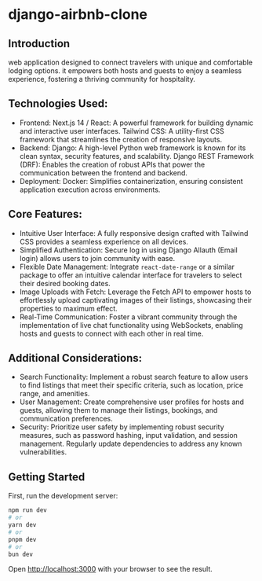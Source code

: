 
# django-airbnb-clone


## Introduction

web application designed to connect travelers with unique and comfortable lodging options. it empowers both hosts and guests to enjoy a seamless experience, fostering a thriving community for hospitality.

## Technologies Used:

* Frontend:
     Next.js 14 / React: A powerful framework for building dynamic and interactive user interfaces.
     Tailwind CSS: A utility-first CSS framework that streamlines the creation of responsive layouts.
* Backend:
     Django: A high-level Python web framework is known for its clean syntax, security features, and scalability.
     Django REST Framework (DRF): Enables the creation of robust APIs that power the communication between the frontend and backend.
* Deployment:
     Docker: Simplifies containerization, ensuring consistent application execution across environments.

## Core Features:

 * Intuitive User Interface: A fully responsive design crafted with Tailwind CSS provides a seamless experience on all devices.
 * Simplified Authentication: Secure log in using Django Allauth (Email login) allows users to join community with ease.
 * Flexible Date Management: Integrate `react-date-range` or a similar package to offer an intuitive calendar interface for travelers to select their desired booking dates.
 * Image Uploads with Fetch: Leverage the Fetch API to empower hosts to effortlessly upload captivating images of their listings, showcasing their properties to maximum effect.
 * Real-Time Communication: Foster a vibrant community through the implementation of live chat functionality using WebSockets, enabling hosts and guests to connect with each other in real time.

## Additional Considerations:

* Search Functionality: Implement a robust search feature to allow users to find listings that meet their specific criteria, such as location, price range, and amenities.
* User Management: Create comprehensive user profiles for hosts and guests, allowing them to manage their listings, bookings, and communication preferences.
* Security: Prioritize user safety by implementing robust security measures, such as password hashing, input validation, and session management. Regularly update dependencies to address any known vulnerabilities.

## Getting Started

First, run the development server:

```bash
npm run dev
# or
yarn dev
# or
pnpm dev
# or
bun dev
```

Open [http://localhost:3000](http://localhost:3000) with your browser to see the result.


